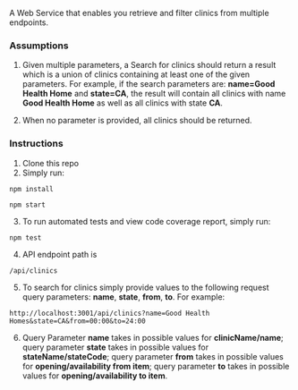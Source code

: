 A Web Service that enables you retrieve and filter clinics from multiple endpoints.

### Assumptions

1. Given multiple parameters, a Search for clinics should return a result which is a union of clinics containing at least one of the given parameters. For example, if the search parameters are: **name=Good Health Home** and **state=CA**, the result will contain all clinics with name **Good Health Home** as well as all clinics with state __CA__.

2. When no parameter is provided, all clinics should be returned.


### Instructions

1. Clone this repo
2. Simply run:
```
npm install
```
```
npm start
```
3. To run automated tests and view code coverage report, simply run:
```
npm test
```

4. API endpoint path is 
```
/api/clinics
```
5. To search for clinics simply provide values to the following request query parameters: __name__, __state__, __from__, __to__. For example:

```
http://localhost:3001/api/clinics?name=Good Health Homes&state=CA&from=00:00&to=24:00
```
6. Query Parameter __name__ takes in possible values for __clinicName/name__; query parameter __state__ takes in possible values for __stateName/stateCode__; query parameter __from__ takes in possible values for __opening/availability from item__; query parameter __to__ takes in possible values for __opening/availability to item__.